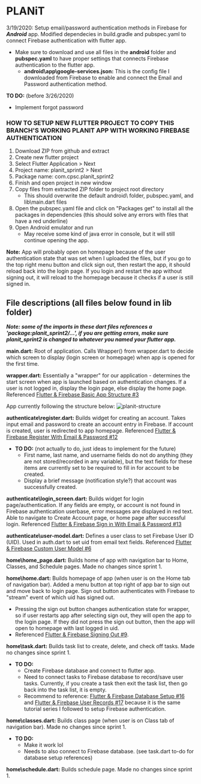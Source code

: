 # PLANiT

3/19/2020: Setup email/password authentication methods in Firebase for ***Android*** app. Modified dependecies in build.gradle and pubspec.yaml to connect Firebase authentication with flutter app.
- Make sure to download and use all files in the **android** folder and **pubspec.yaml** to have proper settings that connects Firebase authentication to the flutter app.
  - **android\app\google-services.json:** This is the config file I downloaded from Firebase to enable and connect the Email and Password authentication method.
  
**TO DO:** (before 3/26/2020)
- Implement forgot password
  
### HOW TO SETUP NEW FLUTTER PROJECT TO COPY THIS BRANCH'S WORKING PLANIT APP WITH WORKING FIREBASE AUTHENTICATION
1. Download ZIP from github and extract
2. Create new flutter project
3. Select Flutter Application > Next
4. Project name: planit_sprint2 > Next
5. Package name: com.cpsc.planit_sprint2
6. Finish and open project in new window
7. Copy files from extracted ZIP folder to project root directory
   - This should overwrite the default android\\ folder, pubspec.yaml, and lib\main.dart files
8. Open the pubspec.yaml file and click on "Packages get" to install all the packages in dependencies (this should solve any errors with files that have a red underline)
9. Open Android emulator and run
   - May receive some kind of java error in console, but it will still continue opening the app.
   
**Note:** App will probably open on homepage because of the user authentication state that was set when I uploaded the files, but if you go to the top right menu button and click sign out, then restart the app, it should reload back into the login page. If you login and restart the app without signing out, it will reload to the homepage because it checks if a user is still signed in.


## File descriptions (all files below found in lib folder)

***Note: some of the imports in these dart files references a 'package:planit_sprint2/...', if you are getting errors, make sure planit_sprint2 is changed to whatever you named your flutter app.***

**main.dart:** Root of application. Calls Wrapper() from wrapper.dart to decide which screen to display (login screen or homepage) when app is opened for the first time.

**wrapper.dart:** Essentially a "wrapper" for our application - determines the start screen when app is launched based on authentication changes. If a user is not logged in, display the login page, else display the home page.
Referenced [Flutter & Firebase Basic App Structure #3](https://www.youtube.com/watch?v=z05m8nlPRxk&list=PL4cUxeGkcC9j--TKIdkb3ISfRbJeJYQwC&index=3)

App currently following the structure below:
![planit-structure](https://user-images.githubusercontent.com/43505612/77134450-465ba700-6a24-11ea-9228-188ac2cfbc91.png)

**authenticate\register.dart:** Builds widget for creating an account. Takes input email and password to create an account entry in Firebase. If account is created, user is redirected to app homepage. Referenced [Flutter & Firebase Register With Email & Password #12](https://www.youtube.com/watch?v=jl5E0UfAGVs&list=PL4cUxeGkcC9j--TKIdkb3ISfRbJeJYQwC&index=12)
- **TO DO:** (not actually to do, just ideas to implement for the future) 
  - First name, last name, and username fields do not do anything (they are not stored/recorded in any variable), but the text fields for these items are currently set to be required to fill in for account to be created.
  - Display a brief message (notification style?) that account was successfully created.

**authenticate\login_screen.dart:** Builds widget for login page/authentication. If any fields are empty, or account is not found in Firebase authentication userbase, error messages are displayed in red text. Able to navigate to Create Account page, or home page after successful login. Referenced [Flutter & Firebase Sign in With Email & Password #13](https://www.youtube.com/watch?v=Jy82t4IKJSQ&list=PL4cUxeGkcC9j--TKIdkb3ISfRbJeJYQwC&index=13)

**authenticate\user-model.dart:** Defines a user class to set Firebase User ID (UID). Used in auth.dart to set uid from email text fields. Referenced [Flutter & Firebase Custom User Model #6](https://www.youtube.com/watch?v=PS0b2gJ04Bs&list=PL4cUxeGkcC9j--TKIdkb3ISfRbJeJYQwC&index=6)

**home\home_page.dart:** Builds home of app with navigation bar to Home, Classes, and Schedule pages. Made no changes since sprint 1.

**home\home.dart:** Builds homepage of app (when user is on the Home tab of navigation bar). Added a menu button at top right of app bar to sign out and move back to login page. Sign out button authenticates with Firebase to "stream" event of which uid has signed out. 
- Pressing the sign out button changes authentication state for wrapper, so if user restarts app after selecting sign out, they will open the app to the login page. If they did not press the sign out button, then the app will open to homepage with last logged in uid.
- Referenced [Flutter & Firebase Signing Out #9](https://www.youtube.com/watch?v=v3sY3RWciNw&list=PL4cUxeGkcC9j--TKIdkb3ISfRbJeJYQwC&index=9).

**home\task.dart:** Builds task list to create, delete, and check off tasks. Made no changes since sprint 1.
- **TO DO:**
  - Create Firebase database and connect to flutter app.
  - Need to connect tasks to Firebase database to record/save user tasks. Currently, if you create a task then exit the task list, then go back into the task list, it is empty.
  - Recommend to reference: [Flutter & Firebase Database Setup #16](https://www.youtube.com/watch?v=mtNA1neFNVo&list=PL4cUxeGkcC9j--TKIdkb3ISfRbJeJYQwC&index=16) and [Flutter & Firebase User Records #17](https://www.youtube.com/watch?v=EA7973HI93E&list=PL4cUxeGkcC9j--TKIdkb3ISfRbJeJYQwC&index=17) because it is the same tutorial series I followed to setup Firebase authentication.

**home\classes.dart:** Builds class page (when user is on Class tab of navigation bar). Made no changes since sprint 1.
- **TO DO:**
  - Make it work lol
  - Needs to also connect to Firebase database. (see task.dart to-do for database setup references)

**home\schedule.dart:** Builds schedule page. Made no changes since sprint 1.
